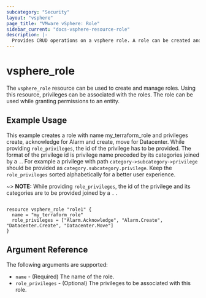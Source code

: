 ```yaml
---
subcategory: "Security"
layout: "vsphere"
page_title: "VMware vSphere: Role"
sidebar_current: "docs-vsphere-resource-role"
description: |-
  Provides CRUD operations on a vsphere role. A role can be created and privileges can be associated with it,
---
```


# vsphere\_role

The `vsphere_role` resource can be used to create and manage roles. Using this resource, privileges can be 
associated with the roles. The role can be used while granting permissions to an entity.

## Example Usage

This example creates a role with name my_terraform_role and privileges create, acknowledge for Alarm and 
create, move for Datacenter. While providing `role_privileges`, the id of the privilege has to be provided.
The format of the privilege id is privilege name preceded by its categories joined by a `.`.
For example a privilege with path `category->subcategory->privilege` should be provided as 
`category.subcategory.privilege`. Keep the `role_privileges` sorted alphabetically for a better user experience.

~> **NOTE:** While providing `role_privileges`, the id of the privilege and its categories are to be provided
joined by a `.` .

```hcl

resource vsphere_role "role1" {
  name = "my_terraform_role"
  role_privileges = ["Alarm.Acknowledge", "Alarm.Create", "Datacenter.Create", "Datacenter.Move"]
}
```

## Argument Reference

The following arguments are supported:

* `name` - (Required) The name of the role.
* `role_privileges` - (Optional) The privileges to be associated with this role.

